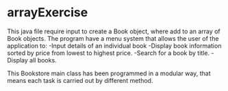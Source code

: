 # arrayExercise
This java file require input to create a Book object, where add to an array of Book objects. The program have a
menu system that allows the user of the application to:
       -Input details of an individual book
       -Display book information sorted by price from lowest to highest price.
       -Search for a book by title.
       -Display all books.
 
 This Bookstore main class has been programmed in a modular way, that means each task is carried out by different method.
